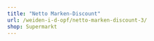 ```yaml
---
title: "Netto Marken-Discount"
url: /weiden-i-d-opf/netto-marken-discount-3/
shop: Supermarkt
---
```

